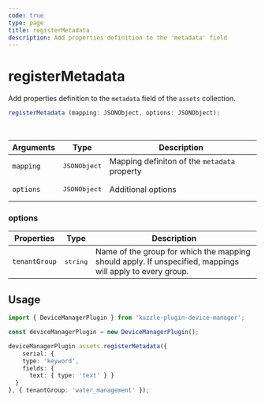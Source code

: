 ```yaml
---
code: true
type: page
title: registerMetadata
description: Add properties definition to the 'metadata' field
---
```


# registerMetadata

Add properties definition to the `metadata` field of the `assets` collection.


```ts
registerMetadata (mapping: JSONObject, options: JSONObject);
```

<br/>

| Arguments | Type                  | Description                                 |
|-----------|-----------------------|---------------------------------------------|
| `mapping` | <pre>JSONObject</pre> | Mapping definiton of the `metadata` property |
| `options` | <pre>JSONObject</pre> | Additional options |

### options

| Properties | Type                  | Description                                 |
|-----------|-----------------------|---------------------------------------------|
| `tenantGroup` | <pre>string</pre> | Name of the group for which the mapping should apply. If unspecified, mappings will apply to every group. |

## Usage

```ts
import { DeviceManagerPlugin } from 'kuzzle-plugin-device-manager';

const deviceManagerPlugin = new DeviceManagerPlugin();

deviceManagerPlugin.assets.registerMetadata({
    serial: {
    type: 'keyword',
    fields: {
      text: { type: 'text' } }
  }
}, { tenantGroup: 'water_management' });
```